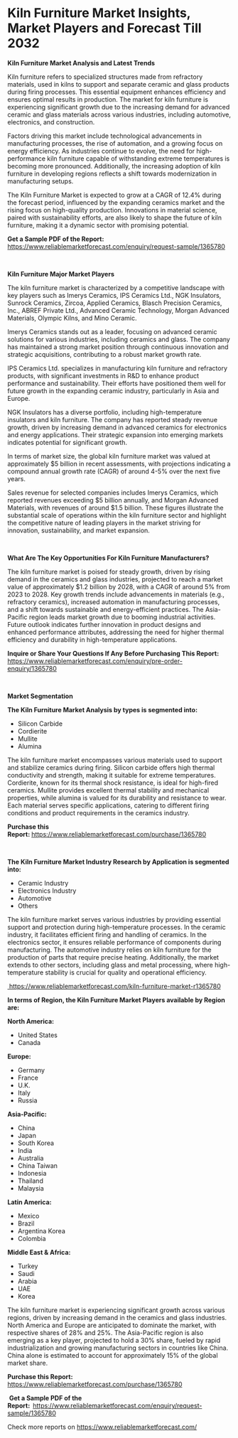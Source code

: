 <p><h1>Kiln Furniture Market Insights, Market Players and Forecast Till 2032</h1></p><p><strong>Kiln Furniture Market Analysis and Latest Trends</strong></p>
<p><p>Kiln furniture refers to specialized structures made from refractory materials, used in kilns to support and separate ceramic and glass products during firing processes. This essential equipment enhances efficiency and ensures optimal results in production. The market for kiln furniture is experiencing significant growth due to the increasing demand for advanced ceramic and glass materials across various industries, including automotive, electronics, and construction.</p><p>Factors driving this market include technological advancements in manufacturing processes, the rise of automation, and a growing focus on energy efficiency. As industries continue to evolve, the need for high-performance kiln furniture capable of withstanding extreme temperatures is becoming more pronounced. Additionally, the increasing adoption of kiln furniture in developing regions reflects a shift towards modernization in manufacturing setups.</p><p>The Kiln Furniture Market is expected to grow at a CAGR of 12.4% during the forecast period, influenced by the expanding ceramics market and the rising focus on high-quality production. Innovations in material science, paired with sustainability efforts, are also likely to shape the future of kiln furniture, making it a dynamic sector with promising potential.</p></p>
<p><strong>Get a Sample PDF of the Report:&nbsp;</strong> <a href="https://www.reliablemarketforecast.com/enquiry/request-sample/1365780?utm_campaign=2750&utm_medium=2&utm_source=Github&utm_content=ia&utm_term=22032025&utm_id=kiln-furniture">https://www.reliablemarketforecast.com/enquiry/request-sample/1365780</a></p>
<p>&nbsp;</p>
<p><strong>Kiln Furniture Major Market Players</strong></p>
<p><p>The kiln furniture market is characterized by a competitive landscape with key players such as Imerys Ceramics, IPS Ceramics Ltd., NGK Insulators, Sunrock Ceramics, Zircoa, Applied Ceramics, Blasch Precision Ceramics, Inc., ABREF Private Ltd., Advanced Ceramic Technology, Morgan Advanced Materials, Olympic Kilns, and Mino Ceramic. </p><p>Imerys Ceramics stands out as a leader, focusing on advanced ceramic solutions for various industries, including ceramics and glass. The company has maintained a strong market position through continuous innovation and strategic acquisitions, contributing to a robust market growth rate.</p><p>IPS Ceramics Ltd. specializes in manufacturing kiln furniture and refractory products, with significant investments in R&D to enhance product performance and sustainability. Their efforts have positioned them well for future growth in the expanding ceramic industry, particularly in Asia and Europe.</p><p>NGK Insulators has a diverse portfolio, including high-temperature insulators and kiln furniture. The company has reported steady revenue growth, driven by increasing demand in advanced ceramics for electronics and energy applications. Their strategic expansion into emerging markets indicates potential for significant growth.</p><p>In terms of market size, the global kiln furniture market was valued at approximately $5 billion in recent assessments, with projections indicating a compound annual growth rate (CAGR) of around 4-5% over the next five years.</p><p>Sales revenue for selected companies includes Imerys Ceramics, which reported revenues exceeding $5 billion annually, and Morgan Advanced Materials, with revenues of around $1.5 billion. These figures illustrate the substantial scale of operations within the kiln furniture sector and highlight the competitive nature of leading players in the market striving for innovation, sustainability, and market expansion.</p></p>
<p>&nbsp;</p>
<p><strong>What Are The Key Opportunities For Kiln Furniture Manufacturers?</strong></p>
<p><p>The kiln furniture market is poised for steady growth, driven by rising demand in the ceramics and glass industries, projected to reach a market value of approximately $1.2 billion by 2028, with a CAGR of around 5% from 2023 to 2028. Key growth trends include advancements in materials (e.g., refractory ceramics), increased automation in manufacturing processes, and a shift towards sustainable and energy-efficient practices. The Asia-Pacific region leads market growth due to booming industrial activities. Future outlook indicates further innovation in product designs and enhanced performance attributes, addressing the need for higher thermal efficiency and durability in high-temperature applications.</p></p>
<p><strong>Inquire or Share Your Questions If Any Before Purchasing This Report:</strong> <a href="https://www.reliablemarketforecast.com/enquiry/pre-order-enquiry/1365780?utm_campaign=2750&utm_medium=2&utm_source=Github&utm_content=ia&utm_term=22032025&utm_id=kiln-furniture">https://www.reliablemarketforecast.com/enquiry/pre-order-enquiry/1365780</a></p>
<p>&nbsp;</p>
<p><strong>Market Segmentation</strong></p>
<p><strong>The Kiln Furniture Market Analysis by types is segmented into:</strong></p>
<p><ul><li>Silicon Carbide</li><li>Cordierite</li><li>Mullite</li><li>Alumina</li></ul></p>
<p><p>The kiln furniture market encompasses various materials used to support and stabilize ceramics during firing. Silicon carbide offers high thermal conductivity and strength, making it suitable for extreme temperatures. Cordierite, known for its thermal shock resistance, is ideal for high-fired ceramics. Mullite provides excellent thermal stability and mechanical properties, while alumina is valued for its durability and resistance to wear. Each material serves specific applications, catering to different firing conditions and product requirements in the ceramics industry.</p></p>
<p><strong>Purchase this Report:&nbsp;</strong><a href="https://www.reliablemarketforecast.com/purchase/1365780?utm_campaign=2750&utm_medium=2&utm_source=Github&utm_content=ia&utm_term=22032025&utm_id=kiln-furniture">https://www.reliablemarketforecast.com/purchase/1365780</a></p>
<p>&nbsp;</p>
<p><strong>The Kiln Furniture Market Industry Research by Application is segmented into:</strong></p>
<p><ul><li>Ceramic Industry</li><li>Electronics Industry</li><li>Automotive</li><li>Others</li></ul></p>
<p><p>The kiln furniture market serves various industries by providing essential support and protection during high-temperature processes. In the ceramic industry, it facilitates efficient firing and handling of ceramics. In the electronics sector, it ensures reliable performance of components during manufacturing. The automotive industry relies on kiln furniture for the production of parts that require precise heating. Additionally, the market extends to other sectors, including glass and metal processing, where high-temperature stability is crucial for quality and operational efficiency.</p></p>
<p><a href="https://www.reliablemarketforecast.com/kiln-furniture-market-r1365780?utm_campaign=2750&utm_medium=2&utm_source=Github&utm_content=ia&utm_term=22032025&utm_id=kiln-furniture">&nbsp;https://www.reliablemarketforecast.com/kiln-furniture-market-r1365780</a></p>
<p><strong>In terms of Region, the Kiln Furniture Market Players available by Region are:</strong></p>
<p>
    <p> <strong> North America: </strong>
        <ul>
            <li>United States</li>
            <li>Canada</li>
        </ul>
        </p> 
    <p> <strong> Europe: </strong>
        <ul>
            <li>Germany</li>
            <li>France</li>
            <li>U.K.</li>
            <li>Italy</li>
            <li>Russia</li>
        </ul>
        </p> 
    <p> <strong> Asia-Pacific: </strong>
        <ul>
            <li>China</li>
            <li>Japan</li>
            <li>South Korea</li>
            <li>India</li>
            <li>Australia</li>
            <li>China Taiwan</li>
            <li>Indonesia</li>
            <li>Thailand</li>
            <li>Malaysia</li>
        </ul>
        </p> 
    <p> <strong> Latin America: </strong>
        <ul>
            <li>Mexico</li>
            <li>Brazil</li>
            <li>Argentina Korea</li>
            <li>Colombia</li>
        </ul>
        </p> 
    <p> <strong> Middle East & Africa: </strong>
        <ul>
            <li>Turkey</li>
            <li>Saudi</li>
            <li>Arabia</li>
            <li>UAE</li>
            <li>Korea</li>
        </ul>
    </p>
    </p>
<p><p>The kiln furniture market is experiencing significant growth across various regions, driven by increasing demand in the ceramics and glass industries. North America and Europe are anticipated to dominate the market, with respective shares of 28% and 25%. The Asia-Pacific region is also emerging as a key player, projected to hold a 30% share, fueled by rapid industrialization and growing manufacturing sectors in countries like China. China alone is estimated to account for approximately 15% of the global market share.</p></p>
<p><strong>Purchase this Report: </strong><a href="https://www.reliablemarketforecast.com/purchase/1365780?utm_campaign=2750&utm_medium=2&utm_source=Github&utm_content=ia&utm_term=22032025&utm_id=kiln-furniture">https://www.reliablemarketforecast.com/purchase/1365780</a></p>
<p>&nbsp;<strong>Get a Sample PDF of the Report:&nbsp;&nbsp;</strong><a href="https://www.reliablemarketforecast.com/enquiry/request-sample/1365780?utm_campaign=2750&utm_medium=2&utm_source=Github&utm_content=ia&utm_term=22032025&utm_id=kiln-furniture">https://www.reliablemarketforecast.com/enquiry/request-sample/1365780</a></p>
<p><strong></strong></p>
<p>Check more reports on <a href="https://www.reliablemarketforecast.com/?utm_campaign=2750&utm_medium=2&utm_source=Github&utm_content=ia&utm_term=22032025&utm_id=kiln-furniture">https://www.reliablemarketforecast.com/</a></p>